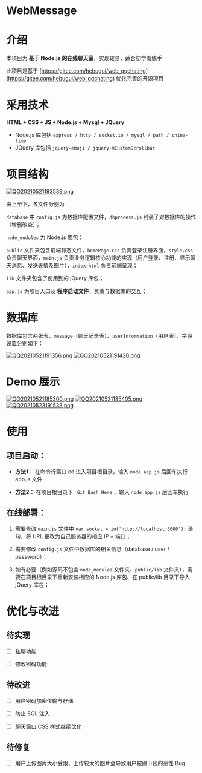 # WebMessage
# 介绍
本项目为 **基于 Node.js 的在线聊天室**，实现较易，适合初学者练手

此项目是基于 [https://gitee.com/hebugui/web_qqchating](https://gitee.com/hebugui/web_qqchating) 优化完善的开源项目
# 采用技术
**HTML + CSS + JS + Node.js + Mysql + JQuery**

* Node.js 库包括 `express / http / socket.io / mysql / path / china-time`
* JQuery 库包括 `jquery-emoji / jquery-mCustomScrollbar`

# 项目结构
[![QQ20210521183539.png](https://img.maocdn.cn/img/2021/05/21/QQ20210521183539.png)](https://img.wang/image/qqjie-tu-20210521183539.bgd3d)

由上至下，各文件分别为

`database` 中 `config.js` 为数据库配置文件，`dbprocess.js` 封装了对数据库的操作（增删改查）；

`node_modules` 为 Node.js 库包；

`public` 文件夹包含前端静态文件，`homePage.css` 负责登录注册界面，`style.css` 负责聊天界面，`main.js` 负责业务逻辑核心功能的实现（用户登录、注册、显示聊天消息、发送表情及图片），`index.html` 负责前端呈现；

`lib` 文件夹包含了使用到的 jQuery 库包；

`app.js` 为项目入口及 **程序启动文件**，负责与数据库的交互；

# 数据库
数据库包含两张表，`message`（聊天记录表）、`userInformation`（用户表），字段设置分别如下：

[![QQ20210521191356.png](https://img.maocdn.cn/img/2021/05/21/QQ20210521191356.png)](https://img.wang/image/qqjie-tu-20210521191356.bgy7o)
[![QQ20210521191420.png](https://img.maocdn.cn/img/2021/05/21/QQ20210521191420.png)](https://img.wang/image/qqjie-tu-20210521191420.bgRVr)

# Demo 展示
[![QQ20210521185300.png](https://img.maocdn.cn/img/2021/05/21/QQ20210521185300.png)](https://img.wang/image/qqjie-tu-20210521185300.bgmki)
[![QQ20210521185405.png](https://img.maocdn.cn/img/2021/05/21/QQ20210521185405.png)](https://img.wang/image/qqjie-tu-20210521185405.bgjXY)
[![QQ20210523191533.png](https://img.maocdn.cn/img/2021/05/23/QQ20210523191533.png)](https://img.wang/image/qqjie-tu-20210523191533.bVdTD)

# 使用
## 项目启动：

* **方法1：** 在命令行窗口 cd 进入项目根目录，输入 `node app.js` 后回车执行 app.js 文件

* **方法2：** 在项目根目录下 ` Git Bash Here` ，输入 `node app.js` 后回车执行

## 在线部署：

1. 需要修改 `main.js` 文件中 `var socket = io('http://localhost:3000');` 语句，将 URL 更改为自己服务器的相应 IP + 端口；

1. 需要修改 `config.js` 文件中数据库的相关信息（database / user / password）；

1. 如有必要（例如源码不包含 `node_modules` 文件夹、`public/lib` 文件夹），需要在项目根目录下重新安装相应的 Node.js 库包、在 public/lib 目录下导入 jQuery 库包；

# 优化与改进
## 待实现

* [ ] 私聊功能

* [ ] 修改密码功能

## 待改进

* [ ] 用户密码加密传输与存储

* [ ] 防止 SQL 注入

* [ ] 聊天窗口 CSS 样式继续优化

## 待修复

* [ ] 用户上传图片大小受限，上传较大的图片会导致用户被踢下线的恶性 Bug
